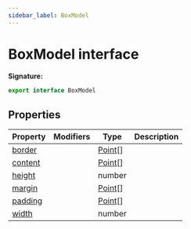 ```yaml
---
sidebar_label: BoxModel
---
```

# BoxModel interface


**Signature:**

```typescript
export interface BoxModel 
```

## Properties

|  Property | Modifiers | Type | Description |
|  --- | --- | --- | --- |
|  [border](./puppeteer.boxmodel.border.md) |  | [Point](./puppeteer.point.md)\[\] |  |
|  [content](./puppeteer.boxmodel.content.md) |  | [Point](./puppeteer.point.md)\[\] |  |
|  [height](./puppeteer.boxmodel.height.md) |  | number |  |
|  [margin](./puppeteer.boxmodel.margin.md) |  | [Point](./puppeteer.point.md)\[\] |  |
|  [padding](./puppeteer.boxmodel.padding.md) |  | [Point](./puppeteer.point.md)\[\] |  |
|  [width](./puppeteer.boxmodel.width.md) |  | number |  |

